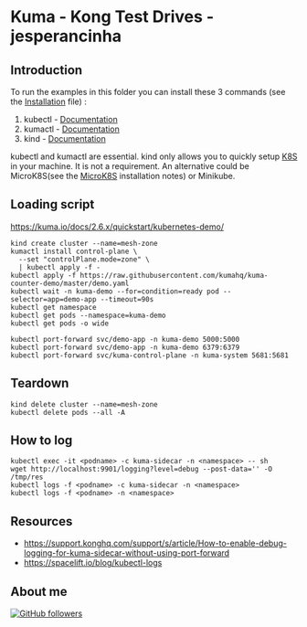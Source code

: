 # Kuma - Kong Test Drives - jesperancinha

## Introduction

To run the examples in this folder you can install these 3 commands (see the [Installation](./Installation.md) file) :

1.  kubectl - [Documentation](https://kubernetes.io/docs/tasks/tools/#kubectl)
2.  kumactl - [Documentation](https://docs.konghq.com/mesh/latest/production/install-kumactl/)
3.  kind - [Documentation](https://kind.sigs.k8s.io/docs/user/quick-start/)

kubectl and kumactl are essential. kind only allows you to quickly setup [K8S](https://kubernetes.io/) in your machine. It is not a requirement. An alternative could be MicroK8S(see the [MicroK8S](./MicroK8S.md) installation notes) or Minikube.

## Loading script

https://kuma.io/docs/2.6.x/quickstart/kubernetes-demo/

```shell
kind create cluster --name=mesh-zone
kumactl install control-plane \
  --set "controlPlane.mode=zone" \
  | kubectl apply -f -
kubectl apply -f https://raw.githubusercontent.com/kumahq/kuma-counter-demo/master/demo.yaml
kubectl wait -n kuma-demo --for=condition=ready pod --selector=app=demo-app --timeout=90s
kubectl get namespace
kubectl get pods --namespace=kuma-demo
kubectl get pods -o wide

kubectl port-forward svc/demo-app -n kuma-demo 5000:5000
kubectl port-forward svc/demo-app -n kuma-demo 6379:6379
kubectl port-forward svc/kuma-control-plane -n kuma-system 5681:5681
```

## Teardown

```shell
kind delete cluster --name=mesh-zone
kubectl delete pods --all -A
```

## How to log

```shell
kubectl exec -it <podname> -c kuma-sidecar -n <namespace> -- sh
wget http://localhost:9901/logging?level=debug --post-data='' -O /tmp/res
kubectl logs -f <podname> -c kuma-sidecar -n <namespace>
kubectl logs -f <podname> -n <namespace>
```

## Resources

-   https://support.konghq.com/support/s/article/How-to-enable-debug-logging-for-kuma-sidecar-without-using-port-forward
-   https://spacelift.io/blog/kubectl-logs

## About me

[![GitHub followers](https://img.shields.io/github/followers/jesperancinha.svg?label=Jesperancinha&style=for-the-badge&logo=github&color=grey "GitHub")](https://github.com/jesperancinha)
